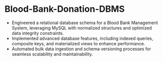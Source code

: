 # Blood-Bank-Donation-DBMS
- Engineered a relational database schema for a Blood Bank Management System, leveraging MySQL with normalized structures and optimized data integrity constraints.  
- Implemented advanced database features, including indexed queries, composite keys, and materialized views to enhance performance.  
- Automated bulk data ingestion and schema versioning processes for seamless scalability and maintainability.  
